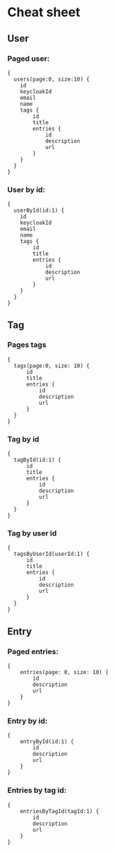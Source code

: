 # Cheat sheet
## User
### Paged user:
```
{ 
  users(page:0, size:10) {
    id
    keycloakId
    email
    name
    tags {
        id
        title
        entries {
            id
            description
            url
        }
    }
  }
}
```
### User by id:
```
{ 
  userById(id:1) {
    id
    keycloakId
    email
    name
    tags {
        id
        title
        entries {
            id
            description
            url
        }
    }
  }
}
```
## Tag

### Pages tags
```
{ 
  tags(page:0, size: 10) {
      id
      title
      entries {
          id
          description
          url
      }
  }
}
```
### Tag by id
```
{ 
  tagById(id:1) {
      id
      title
      entries {
          id
          description
          url
      }
  }
}
```
### Tag by user id
```
{ 
  tagsByUserId(userId:1) {
      id
      title
      entries {
          id
          description
          url
      }
  }
}
```
## Entry
### Paged entries:
```
{ 
    entries(page: 0, size: 10) {
        id
        description
        url
    }
}
```
### Entry by id:
```
{ 
    entryById(id:1) {
        id
        description
        url
    }
}
```
### Entries by tag id:
```
{ 
    entriesByTagId(tagId:1) {
        id
        description
        url
    }
}
```
